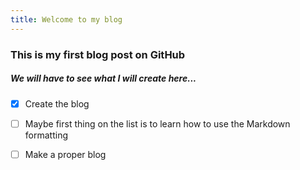 ```yaml
---
title: Welcome to my blog
---
```

### This is my first blog post on GitHub

##### We will have to see what I will create here...

- [x] Create the blog
- [ ] Maybe first thing on the list is to learn how to use the Markdown formatting
- [ ] Make a proper blog

